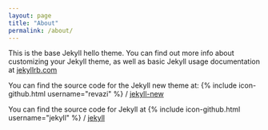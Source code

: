 ```yaml
---
layout: page
title: "About"
permalink: /about/
---
```


This is the base Jekyll hello theme. You can find out more info about customizing your Jekyll theme, as well as basic Jekyll usage documentation at [jekyllrb.com](http://jekyllrb.com/)

You can find the source code for the Jekyll new theme at:
{% include icon-github.html username="revazi" %} /
[jekyll-new](https://github.com/revazi)

You can find the source code for Jekyll at
{% include icon-github.html username="jekyll" %} /
[jekyll](https://github.com/jekyll/jekyll)
